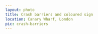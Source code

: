 ```yaml
---
layout: photo
title: Crash barriers and coloured sign
location: Canary Wharf, London
pic: crash-barriers
---
```

